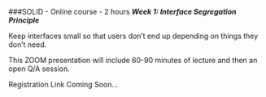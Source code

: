 ###SOLID - Online course - 2 hours
***Week 1:  Interface Segregation Principle***

Keep interfaces small so that users don’t end up depending on things they don’t need.

This ZOOM presentation
will include 60-90 minutes of lecture and then an open Q/A session.  


Registration Link Coming Soon...